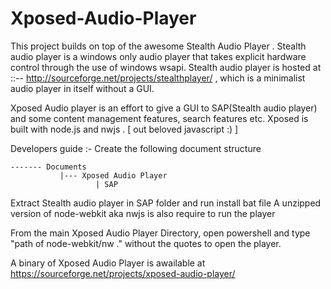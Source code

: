 # Xposed-Audio-Player

This project builds on top of the awesome Stealth Audio Player . 
Stealth audio player is a windows only audio player that takes explicit hardware control through the use of windows wsapi.
Stealth audio player is hosted at ::-- http://sourceforge.net/projects/stealthplayer/ , which is a minimalist audio player in itself without a GUI.

Xposed Audio player is an effort to give a GUI to SAP(Stealth audio player) and some content management features, search features etc.
Xposed is built with node.js and nwjs . [ out beloved javascript :) ]

Developers guide :-
Create the following document structure 

    ------- Documents
               |--- Xposed Audio Player
                       | SAP
                      
  Extract Stealth audio player in SAP folder and run install bat file
  A unzipped version of node-webkit aka nwjs is also require to run the player
  
  From the main Xposed Audio Player Directory, open powershell and type
  "path of node-webkit/nw ."
  without the quotes to open the player.
  
  
  A binary of Xposed Audio Player is awailable at https://sourceforge.net/projects/xposed-audio-player/
  
  
